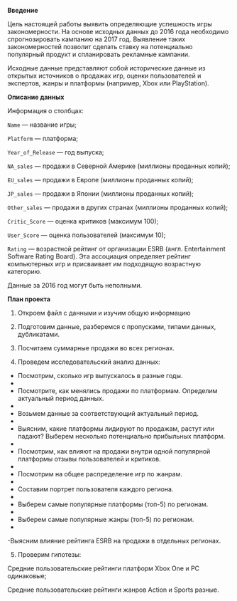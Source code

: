 **Введение**

Цель настоящей работы выявить определяющие успешность игры закономерности. На основе исходных данных до 2016 года необходимо спрогнозировать кампанию на 2017 год. Выявление таких закономерностей позволит сделать ставку на потенциально популярный продукт и спланировать рекламные кампании.

Исходные данные представляют собой исторические данные из открытых источников о продажах игр, оценки пользователей и экспертов, жанры и платформы (например, Xbox или PlayStation).

**Описание данных**

Информация о столбцах:

`Name` — название игры;

`Platform` — платформа;

`Year_of_Release` — год выпуска;

`NA_sales` — продажи в Северной Америке (миллионы проданных копий);

`EU_sales` — продажи в Европе (миллионы проданных копий);

`JP_sales` — продажи в Японии (миллионы проданных копий);

`Other_sales` — продажи в других странах (миллионы проданных копий);

`Critic_Score` — оценка критиков (максимум 100);

`User_Score` — оценка пользователей (максимум 10);

`Rating` — возрастной рейтинг от организации ESRB (англ. Entertainment Software Rating Board). Эта ассоциация определяет рейтинг компьютерных игр и присваивает им подходящую возрастную категорию.

Данные за 2016 год могут быть неполными.

**План проекта**

1) Откроем файл с данными и изучим общую информацию

2) Подготовим данные, разберемся с пропусками, типами данных, дубликатами.

3) Посчитаем суммарные продажи во всех регионах.

4) Проведем исследовательский анализ данных:

- Посмотрим, сколько игр выпускалось в разные годы.
- 
- Посмотрите, как менялись продажи по платформам. Определим актуальный период данных.
- 
- Возьмем данные за соответствующий актуальный период.
- 
- Выясним, какие платформы лидируют по продажам, растут или падают? Выберем несколько потенциально прибыльных платформ.
- 
- Посмотрим, как влияют на продажи внутри одной популярной платформы отзывы пользователей и критиков.
- 
- Посмотрим на общее распределение игр по жанрам.
- 
- Составим портрет пользователя каждого региона.
- 
- Выберем самые популярные платформы (топ-5) по регионам.
- 
- Выберем самые популярные жанры (топ-5) по регионам.
- 
-Выясним влияние рейтинга ESRB на продажи в отдельных регионах.

5) Проверим гипотезы:

Средние пользовательские рейтинги платформ Xbox One и PC одинаковые;

Средние пользовательские рейтинги жанров Action и Sports разные.


